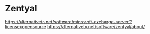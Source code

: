 # Zentyal
https://alternativeto.net/software/microsoft-exchange-server/?license=opensource https://alternativeto.net/software/zentyal/about/
